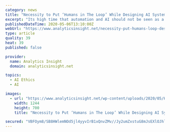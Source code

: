 ```yaml
---
category: news
title: "Necessity to Put ‘Humans in The Loop’ While Designing AI Systems"
excerpt: "Its high time that automation and AI should not be seen as a replacement for humans rather they should be designed with human participation. This will even enhance the efficiency of intelligent automation which would be further open to amendments as per human feedbacks."
publishedDateTime: 2020-05-06T13:10:00Z
webUrl: "https://www.analyticsinsight.net/necessity-put-humans-loop-designing-ai-systems/"
type: article
quality: 39
heat: 39
published: false

provider:
  name: Analytics Insight
  domain: analyticsinsight.net

topics:
  - AI Ethics
  - AI

images:
  - url: "https://www.analyticsinsight.net/wp-content/uploads/2020/05/Human.png"
    width: 1244
    height: 700
    title: "Necessity to Put ‘Humans in The Loop’ While Designing AI Systems"

secured: "VBFOym8/SB8HWlemNOd5jl4yyvIrB1xQnvZMv//Jy2umZxstuG8mJsEXlOJhlmyabt9CBEUdf8j04J/JDJCg3b/x0oN+n2Zuif6rjNPeI4gdH3NrYGeom4IoXy0FXElD8B1xxI7xKB/IhYXw2cZnEiiYAtAxF6z8C9iu/oA/UnTRhnuS1m1k1Aj8aH2e4bBJXfHWG6Kxb2Wakm7HltSSOixpa+GdpLemX2bGFZ/CI4FJdIDEzUkmEJk4aQpTWITleRgLBhkNhT8Jgic/OG+JXfT3SMRPoNhcvmawznmqLS/oSMR1thqktsVx/F3YgJ+3bmQD2GrFbXDH0vuNlvZVofVjUBar/zvZb/sld0T06q1k9CCLfDRKkOIqSXbrwlNrHl641WbsZTYCUTF0+MUcz2ykL/U4uPMMr10d4cUUMb0PSjWWMfn7b+0Hzu3c24euZ8Fwondai2agDRnywEqTHo4o1qVfAL0557m28atATj0=;qCzwU+5WhEkQ5lYjxw7Q2g=="
---
```


